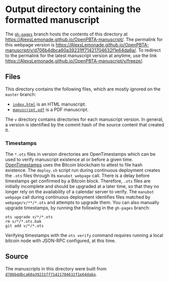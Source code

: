 # Output directory containing the formatted manuscript

The [`gh-pages`](https://github.com/AlexsLemonade/OpenPBTA-manuscript/tree/gh-pages) branch hosts the contents of this directory at <https://AlexsLemonade.github.io/OpenPBTA-manuscript/>.
The permalink for this webpage version is <https://AlexsLemonade.github.io/OpenPBTA-manuscript/v/d706b4dbca60a39231ff71421704632f1e64da6a/>.
To redirect to the permalink for the latest manuscript version at anytime, use the link <https://AlexsLemonade.github.io/OpenPBTA-manuscript/v/freeze/>.

## Files

This directory contains the following files, which are mostly ignored on the `master` branch:

+ [`index.html`](index.html) is an HTML manuscript.
+ [`manuscript.pdf`](manuscript.pdf) is a PDF manuscript.

The `v` directory contains directories for each manuscript version.
In general, a version is identified by the commit hash of the source content that created it.

### Timestamps

The `*.ots` files in version directories are OpenTimestamps which can be used to verify manuscript existence at or before a given time.
[OpenTimestamps](https://opentimestamps.org/) uses the Bitcoin blockchain to attest to file hash existence.
The `deploy.sh` script run during continuous deployment creates the `.ots` files through its `manubot webpage` call.
There is a delay before timestamps get confirmed by a Bitcoin block.
Therefore, `.ots` files are initially incomplete and should be upgraded at a later time, so that they no longer rely on the availability of a calendar server to verify.
The `manubot webpage` call during continuous deployment identifies files matched by `webpage/v/**/*.ots` and attempts to upgrade them.
You can also manually upgrade timestamps, by running the following in the `gh-pages` branch:

```shell
ots upgrade v/*/*.ots
rm v/*/*.ots.bak
git add v/*/*.ots
```

Verifying timestamps with the `ots verify` command requires running a local bitcoin node with JSON-RPC configured, at this time.

## Source

The manuscripts in this directory were built from
[`d706b4dbca60a39231ff71421704632f1e64da6a`](https://github.com/AlexsLemonade/OpenPBTA-manuscript/commit/d706b4dbca60a39231ff71421704632f1e64da6a).
